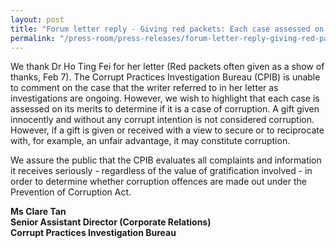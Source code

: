 ```yaml
---
layout: post
title: "Forum letter reply - Giving red packets: Each case assessed on its merits"
permalink: "/press-room/press-releases/forum-letter-reply-giving-red-packets-each-case-assessed-its-merits"
---
```

We thank Dr Ho Ting Fei for her letter (Red packets often given as a show of thanks, Feb 7). The Corrupt Practices Investigation Bureau (CPIB) is unable to comment on the case that the writer referred to in her letter as investigations are ongoing. However, we wish to highlight that each case is assessed on its merits to determine if it is a case of corruption. A gift given innocently and without any corrupt intention is not considered corruption. However, if a gift is given or received with a view to secure or to reciprocate with, for example, an unfair advantage, it may constitute corruption.

We assure the public that the CPIB evaluates all complaints and information it receives seriously - regardless of the value of gratification involved - in order to determine whether corruption offences are made out under the Prevention of Corruption Act.

**Ms Clare Tan**<br/>
**Senior Assistant Director (Corporate Relations)**<br/>
**Corrupt Practices Investigation Bureau**
